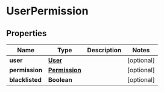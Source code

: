 # UserPermission

## Properties
Name | Type | Description | Notes
------------ | ------------- | ------------- | -------------
**user** | [**User**](User.md) |  |  [optional]
**permission** | [**Permission**](Permission.md) |  |  [optional]
**blacklisted** | **Boolean** |  |  [optional]
